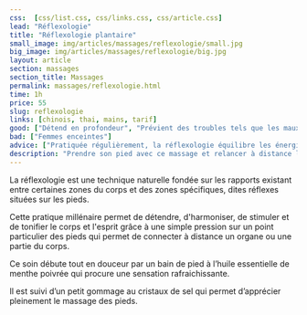 ```yaml
---
css:  [css/list.css, css/links.css, css/article.css]
lead: "Réflexologie"
title: "Réflexologie plantaire"
small_image: img/articles/massages/reflexologie/small.jpg
big_image: img/articles/massages/reflexologie/big.jpg
layout: article
section: massages
section_title: Massages
permalink: massages/reflexologie.html
time: 1h
price: 55
slug: reflexologie
links: [chinois, thai, mains, tarif]
good: ["Détend en profondeur", "Prévient des troubles tels que les maux de têtes, le stress, l'asthme, la constipation, la sinusite et les migraines"]
bad: ["Femmes enceintes"]
advice: ["Pratiquée régulièrement, la réflexologie équilibre les énergies du yin et du yang et participe au renforcement du terrain immunitaire", "Boire un grand verre d’eau après le soin", "Ne pas manger dans l’heure précédant le massage"]
description: "Prendre son pied avec ce massage et relancer à distance l’énergie dans tout le corps"
---
```

La réflexologie est une technique naturelle fondée sur
les rapports existant entre certaines zones du corps et
des zones spécifiques, dites réflexes situées sur les pieds.


Cette pratique millénaire permet de détendre,
d'harmoniser, de stimuler et de tonifier le corps et
l'esprit grâce à une simple pression sur un point
particulier des pieds qui permet de connecter à
distance un organe ou une partie du corps.


Ce soin débute tout en douceur par un bain de pied à
l’huile essentielle de menthe poivrée qui procure une
sensation rafraichissante.


Il est suivi d’un petit gommage au cristaux de sel qui
permet d’apprécier pleinement le massage des pieds.



